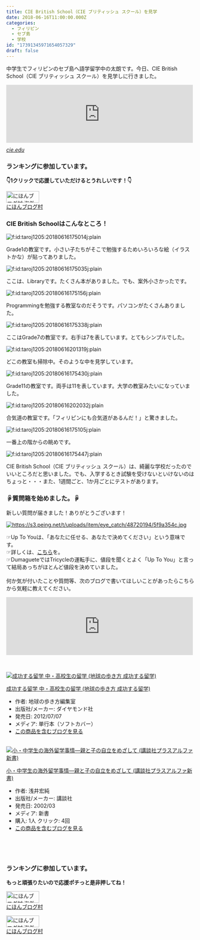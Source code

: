 ```yaml
---
title: CIE British School（CIE ブリティッシュ スクール）を見学
date: 2018-06-16T11:00:00.000Z
categories:
  - フィリピン
  - セブ島
  - 学校
id: "17391345971654057329"
draft: false
---
```

<p>中学生でフィリピンのセブ島へ語学留学中の太朗です。今日、CIE British School（CIE ブリティッシュ スクール）を見学しに行きました。</p>
<p><iframe class="embed-card embed-webcard" style="display: block; width: 100%; height: 155px; max-width: 500px; margin: 10px 0px;" title="Centre for International Education – British School – The School for Leaders" src="https://hatenablog-parts.com/embed?url=https%3A%2F%2Fcie.edu%2Fen%2F" frameborder="0" scrolling="no"></iframe><cite class="hatena-citation"><a href="https://cie.edu/en/">cie.edu</a></cite></p>
<h3>ランキングに参加しています。</h3>
<p><strong>👇1クリックで応援していただけるとうれしいです！👇</strong></p>
<p><a href="//overseas.blogmura.com/cebu/ranking.html"><img src="//overseas.blogmura.com/cebu/img/cebu88_31.gif" alt="にほんブログ村 海外生活ブログ セブ島情報へ" width="88" height="31" border="0" /></a><br /><a href="//overseas.blogmura.com/cebu/ranking.html">にほんブログ村</a></p>
<h3>CIE British Schoolはこんなところ！</h3>
<p><img class="hatena-fotolife" title="f:id:taroj1205:20180616175014j:plain" src="https://cdn-ak.f.st-hatena.com/images/fotolife/t/taroj1205/20180616/20180616175014.jpg" alt="f:id:taroj1205:20180616175014j:plain" /></p>
<p>Grade1の教室です。小さい子たちがそこで勉強するためいろいろな絵（イラストかな）が貼ってありました。</p>
<p><img class="hatena-fotolife" title="f:id:taroj1205:20180616175035j:plain" src="https://cdn-ak.f.st-hatena.com/images/fotolife/t/taroj1205/20180616/20180616175035.jpg" alt="f:id:taroj1205:20180616175035j:plain" /></p>
<p>ここは、Libraryです。たくさん本がありました。でも、案外小さかったです。</p>
<p><img class="hatena-fotolife" title="f:id:taroj1205:20180616175156j:plain" src="https://cdn-ak.f.st-hatena.com/images/fotolife/t/taroj1205/20180616/20180616175156.jpg" alt="f:id:taroj1205:20180616175156j:plain" /></p>
<p>Programmingを勉強する教室なのだそうです。パソコンがたくさんありました。</p>
<p><img class="hatena-fotolife" title="f:id:taroj1205:20180616175338j:plain" src="https://cdn-ak.f.st-hatena.com/images/fotolife/t/taroj1205/20180616/20180616175338.jpg" alt="f:id:taroj1205:20180616175338j:plain" /></p>
<p>ここはGrade7の教室です。右手は7を表しています。とてもシンプルでした。</p>
<p><img class="hatena-fotolife" title="f:id:taroj1205:20180616201319j:plain" src="https://cdn-ak.f.st-hatena.com/images/fotolife/t/taroj1205/20180616/20180616201319.jpg" alt="f:id:taroj1205:20180616201319j:plain" /></p>
<p>どこの教室も掃除中。そのような中を見学しています。</p>
<p><img class="hatena-fotolife" title="f:id:taroj1205:20180616175430j:plain" src="https://cdn-ak.f.st-hatena.com/images/fotolife/t/taroj1205/20180616/20180616175430.jpg" alt="f:id:taroj1205:20180616175430j:plain" /></p>
<p>Grade11の教室です。両手は11を表しています。大学の教室みたいになっていました。</p>
<p><img class="hatena-fotolife" title="f:id:taroj1205:20180616202032j:plain" src="https://cdn-ak.f.st-hatena.com/images/fotolife/t/taroj1205/20180616/20180616202032.jpg" alt="f:id:taroj1205:20180616202032j:plain" /></p>
<p>合気道の教室です。「フィリピンにも合気道があるんだ！」と驚きました。</p>
<p><img class="hatena-fotolife" title="f:id:taroj1205:20180616175105j:plain" src="https://cdn-ak.f.st-hatena.com/images/fotolife/t/taroj1205/20180616/20180616175105.jpg" alt="f:id:taroj1205:20180616175105j:plain" /></p>
<p>一番上の階からの眺めです。</p>
<p><img class="hatena-fotolife" title="f:id:taroj1205:20180616175447j:plain" src="https://cdn-ak.f.st-hatena.com/images/fotolife/t/taroj1205/20180616/20180616175447.jpg" alt="f:id:taroj1205:20180616175447j:plain" /></p>
<p>CIE British School（CIE ブリティッシュ スクール）は、綺麗な学校だったのでいいところだと思いました。でも、入学するとき試験を受けないといけないのはちょっと・・・また、1週間ごと、1か月ごとにテストがあります。</p>
<h3>☟質問箱を始めました。☟</h3>
<p>新しい質問が届きました！ありがとうございます！</p>
<p><a href="https://s3.peing.net/t/uploads/item/eye_catch/48720194/5f9a354c.jpg" class="http-image" target="_blank"><img class="http-image" src="https://s3.peing.net/t/uploads/item/eye_catch/48720194/5f9a354c.jpg" alt="https://s3.peing.net/t/uploads/item/eye_catch/48720194/5f9a354c.jpg" /></a></p>
<p>☞Up To Youは、「あなたに任せる、あなたで決めてください」という意味です。<br />☞詳しくは、<a href="https://ejje.weblio.jp/content/up+to+you">こちら</a>を。<br />☞DumagueteではTricycleの運転手に、値段を聞くとよく「Up To You」と言って結局あっちがほとんど値段を決めていました。<br /><br />何か気が付いたことや質問等、次のブログで書いてほしいことがあったらこちらから気軽に教えてください。</p>
<p><iframe class="embed-card embed-webcard" style="display: block; width: 100%; height: 155px; max-width: 500px; margin: 10px 0px;" title="太朗の質問箱です" src="https://hatenablog-parts.com/embed?url=https%3A%2F%2Fpeing.net%2Fja%2Ftaroj1205" frameborder="0" scrolling="no"></iframe></p>
<p> </p>
<div class="freezed">
<div class="hatena-asin-detail"><a href="http://www.amazon.co.jp/exec/obidos/ASIN/447804306X/taroj1205-hatena-22/"><img class="hatena-asin-detail-image" title="成功する留学 中・高校生の留学 (地球の歩き方 成功する留学)" src="https://images-fe.ssl-images-amazon.com/images/I/51vjzIPZ4tL._SL160_.jpg" alt="成功する留学 中・高校生の留学 (地球の歩き方 成功する留学)" /></a>
<div class="hatena-asin-detail-info">
<p class="hatena-asin-detail-title"><a href="http://www.amazon.co.jp/exec/obidos/ASIN/447804306X/taroj1205-hatena-22/">成功する留学 中・高校生の留学 (地球の歩き方 成功する留学)</a></p>
<ul>
<li><span class="hatena-asin-detail-label">作者:</span> 地球の歩き方編集室</li>
<li><span class="hatena-asin-detail-label">出版社/メーカー:</span> ダイヤモンド社</li>
<li><span class="hatena-asin-detail-label">発売日:</span> 2012/07/07</li>
<li><span class="hatena-asin-detail-label">メディア:</span> 単行本（ソフトカバー）</li>
<li><a href="http://d.hatena.ne.jp/asin/447804306X/taroj1205-hatena-22" target="_blank">この商品を含むブログを見る</a></li>
</ul>
</div>
<div class="hatena-asin-detail-foot"> </div>
</div>
<div class="hatena-asin-detail"><a href="http://www.amazon.co.jp/exec/obidos/ASIN/4062721244/taroj1205-hatena-22/"><img class="hatena-asin-detail-image" title="小・中学生の海外留学事情―親と子の自立をめざして (講談社プラスアルファ新書)" src="https://images-fe.ssl-images-amazon.com/images/I/517X6JB1S4L._SL160_.jpg" alt="小・中学生の海外留学事情―親と子の自立をめざして (講談社プラスアルファ新書)" /></a>
<div class="hatena-asin-detail-info">
<p class="hatena-asin-detail-title"><a href="http://www.amazon.co.jp/exec/obidos/ASIN/4062721244/taroj1205-hatena-22/">小・中学生の海外留学事情―親と子の自立をめざして (講談社プラスアルファ新書)</a></p>
<ul>
<li><span class="hatena-asin-detail-label">作者:</span> 浅井宏純</li>
<li><span class="hatena-asin-detail-label">出版社/メーカー:</span> 講談社</li>
<li><span class="hatena-asin-detail-label">発売日:</span> 2002/03</li>
<li><span class="hatena-asin-detail-label">メディア:</span> 新書</li>
<li><span class="hatena-asin-detail-label">購入</span>: 1人 <span class="hatena-asin-detail-label">クリック</span>: 4回</li>
<li><a href="http://d.hatena.ne.jp/asin/4062721244/taroj1205-hatena-22" target="_blank">この商品を含むブログを見る</a></li>
</ul>
</div>
<div class="hatena-asin-detail-foot"> </div>
</div>
</div>
<p> </p>
<h3 class="freezed">ランキングに参加しています。</h3>
<p><strong>もっと頑張りたいので応援ポチっと是非押してね！</strong></p>
<p><a href="//overseas.blogmura.com/studyabroad_parent/ranking.html"><img src="//overseas.blogmura.com/studyabroad_parent/img/studyabroad_parent88_31.gif" alt="にほんブログ村 海外生活ブログ 親子留学・ジュニア留学へ" width="88" height="31" border="0" /></a><br /><a href="//overseas.blogmura.com/studyabroad_parent/ranking.html">にほんブログ村</a></p>
<p><a href="//overseas.blogmura.com/cebu/ranking.html"><img src="//overseas.blogmura.com/cebu/img/cebu88_31.gif" alt="にほんブログ村 海外生活ブログ セブ島情報へ" width="88" height="31" border="0" /></a><br /><a href="//overseas.blogmura.com/cebu/ranking.html">にほんブログ村</a></p>
